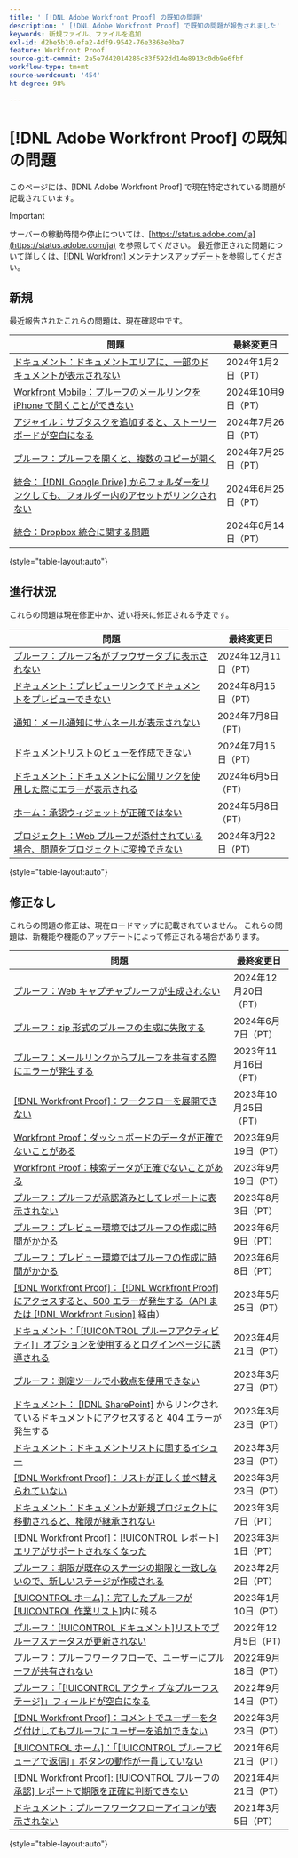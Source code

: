 ```yaml
---
title: ' [!DNL Adobe Workfront Proof] の既知の問題'
description: ' [!DNL Adobe Workfront Proof] で既知の問題が報告されました'
keywords: 新規ファイル、ファイルを追加
exl-id: d2be5b10-efa2-4df9-9542-76e3868e0ba7
feature: Workfront Proof
source-git-commit: 2a5e7d42014286c83f592dd14e8913c0db9e6fbf
workflow-type: tm+mt
source-wordcount: '454'
ht-degree: 98%

---
```


# [!DNL Adobe Workfront Proof] の既知の問題

このページには、[!DNL Adobe Workfront Proof] で現在特定されている問題が記載されています。

>[!IMPORTANT]
>
>サーバーの稼動時間や停止については、[https://status.adobe.com/ja](https://status.adobe.com/ja) を参照してください。 最近修正された問題について詳しくは、[[!DNL Workfront] メンテナンスアップデート](../maintenance/current-updates.md)を参照してください。

## 新規

最近報告されたこれらの問題は、現在確認中です。

| **問題** | **最終変更日** |
| -----------------------------------------------------------------| ----------------- |
| [ ドキュメント：ドキュメントエリアに、一部のドキュメントが表示されない ](known-issues-workfront/wf-documents-standard-view-does-not-display-all-documents.md) | 2024年1月2日（PT） |
| [Workfront Mobile：プルーフのメールリンクを iPhone で開くことができない](known-issues-workfront/wf-mobile-proof-email-link-wont-open.md) | 2024年10月9日（PT） |
| [アジャイル：サブタスクを追加すると、ストーリーボードが空白になる](known-issues-workfront/wf-agile-blank-screen-when-adding-subtask.md) | 2024年7月26日（PT） |
| [プルーフ：プルーフを開くと、複数のコピーが開く](known-issues-workfront/wf-proofs-two-proofs-open.md) | 2024年7月25日（PT） |
| [統合： [!DNL Google Drive]  からフォルダーをリンクしても、フォルダー内のアセットがリンクされない](known-issues-workfront/wf-integration-google-folder-not-link-assets.md) | 2024年6月25日（PT） |
| [統合：Dropbox 統合に関する問題](known-issues-workfront/wf-integrations-issues-with-dropbox.md) | 2024年6月14日（PT） |

{style="table-layout:auto"}

## 進行状況

これらの問題は現在修正中か、近い将来に修正される予定です。

| **問題** | **最終変更日** |
| -----------------------------------------------------------------| ----------------- |
| [プルーフ：プルーフ名がブラウザータブに表示されない](known-issues-workfront/wf-proofs-browser-not-display-proof-name.md) | 2024年12月11日（PT） |
| [ドキュメント：プレビューリンクでドキュメントをプレビューできない](known-issues-workfront/wf-documents-cannot-preview-by-pasting-link.md) | 2024年8月15日（PT） |
| [通知：メール通知にサムネールが表示されない](known-issues-workfront/wf-notifications-thumbnails-not-loading.md) | 2024年7月8日（PT） |
| [ドキュメントリストのビューを作成できない](known-issues-workfront/wf-documents-cannot-add-new-view.md) | 2024年7月15日（PT） |
| [ドキュメント：ドキュメントに公開リンクを使用した際にエラーが表示される](known-issues-workfront/wf-documents-public-link-not-working.md) | 2024年6月5日（PT） |
| [ホーム：承認ウィジェットが正確ではない](known-issues-workfront/wf-home-approvals-widget-not-up-to-date.md) | 2024年5月8日（PT） |
| [プロジェクト：Web プルーフが添付されている場合、問題をプロジェクトに変換できない](known-issues-workfront/wf-project-conversion-fails-if-document-linked.md) | 2024年3月22日（PT） |

{style="table-layout:auto"}

## 修正なし

これらの問題の修正は、現在ロードマップに記載されていません。 これらの問題は、新機能や機能のアップデートによって修正される場合があります。

| **問題** | **最終変更日** |
| -----------------------------------------------------------------| ----------------- |
| [プルーフ：Web キャプチャプルーフが生成されない](known-issues-workfront/wf-proofs-webcapture-proof-not-generate.md) | 2024年12月20日（PT） |
| [プルーフ：zip 形式のプルーフの生成に失敗する](known-issues-workfront/wf-proofs-zipped-proofs-fail.md) | 2024年6月7日（PT） |
| [プルーフ：メールリンクからプルーフを共有する際にエラーが発生する](known-issues-workfront/inactive/wf-proofs-error-when-sharing-proof-from-email.md) | 2023年11月16日（PT） |
| [[!DNL Workfront Proof]：ワークフローを展開できない](known-issues-workfront-proof/proof-cannot-view-workflow.md) | 2023年10月25日（PT） |
| [Workfront Proof：ダッシュボードのデータが正確でないことがある](known-issues-workfront-proof/proof-dashboard-data-may-not-be-accurate.md) | 2023年9月19日（PT） |
| [Workfront Proof：検索データが正確でないことがある](known-issues-workfront-proof/proof-search-data-not-may-not-be-accurate.md) | 2023年9月19日（PT） |
| [プルーフ：プルーフが承認済みとしてレポートに表示されない](known-issues-workfront/inactive/wf-proofs-not-showing-approved-in-report.md) | 2023年8月3日（PT） |
| [プルーフ：プレビュー環境ではプルーフの作成に時間がかかる](known-issues-workfront-proof/proof-dependency-rules-multichoice.md) | 2023年6月9日（PT） |
| [プルーフ：プレビュー環境ではプルーフの作成に時間がかかる](known-issues-workfront/inactive/wf-proofs-in-preview-created-slowly.md) | 2023年6月8日（PT） |
| [[!DNL Workfront Proof]： [!DNL Workfront Proof]  にアクセスすると、500 エラーが発生する（API または  [!DNL Workfront Fusion]](known-issues-workfront-proof/proof-500-error-getallproofs.md) 経由） | 2023年5月25日（PT） |
| [ドキュメント：「[!UICONTROL プルーフアクティビティ]」オプションを使用するとログインページに誘導される](known-issues-workfront/inactive/wf-documents-taken-to-login-screen.md) | 2023年4月21日（PT） |
| [プルーフ：測定ツールで小数点を使用できない](known-issues-workfront/inactive/wf-proofs-measure-not-not-accepting-decimals.md) | 2023年3月27日（PT） |
| [ドキュメント： [!DNL SharePoint]](known-issues-workfront/inactive/wf-documents-404-when-accessing-document-in-sharepoint.md) からリンクされているドキュメントにアクセスすると 404 エラーが発生する | 2023年3月23日（PT） |
| [ドキュメント：ドキュメントリストに関するイシュー](known-issues-workfront/inactive/wf-documents-list-missing-elements.md) | 2023年3月23日（PT） |
| [[!DNL Workfront Proof]：リストが正しく並べ替えられていない](known-issues-workfront-proof/proof-lists-not-sorted-correctly.md) | 2023年3月23日（PT） |
| [ドキュメント：ドキュメントが新規プロジェクトに移動されると、権限が継承されない](known-issues-workfront/inactive/wf-documents-permissions-not-interited-when-moved.md) | 2023年3月7日（PT） |
| [[!DNL Workfront Proof]：[!UICONTROL レポート]エリアがサポートされなくなった](known-issues-workfront-proof/proof-reports-analytics-not-working.md) | 2023年3月1日（PT） |
| [プルーフ：期限が既存のステージの期限と一致しないので、新しいステージが作成される](known-issues-workfront-proof/proof-new-stage-created.md) | 2023年2月2日（PT） |
| [[!UICONTROL ホーム]：完了したプルーフが[!UICONTROL 作業リスト]](known-issues-workfront-proof/completed-proofs-stuck-in-the-work-list.md)内に残る | 2023年1月10日（PT） |
| [プルーフ：[!UICONTROL ドキュメント]リストでプルーフステータスが更新されない](known-issues-workfront/inactive/wf-documents-status-not-updating-in-document-list.md) | 2022年12月5日（PT） |
| [プルーフ：プルーフワークフローで、ユーザーにプルーフが共有されない](known-issues-workfront-proof/proof-user-in-stage-does-not-get-access.md) | 2022年9月18日（PT） |
| [プルーフ：「[!UICONTROL アクティブなプルーフステージ]」フィールドが空白になる](known-issues-workfront/inactive/wf-documents-stages-do-not-populate-on-proof.md) | 2022年9月14日（PT） |
| [[!DNL Workfront Proof]：コメントでユーザーをタグ付けしてもプルーフにユーザーを追加できない](known-issues-workfront-proof/cannot-add-user-to-proof.md) | 2022年3月23日（PT） |
| [[!UICONTROL ホーム]：「[!UICONTROL プルーフビューアで返信]」ボタンの動作が一貫していない](known-issues-workfront-proof/reply-in-proof-button-behavior-is-inconsistent.md) | 2021年6月21日（PT） |
| [[!DNL Workfront Proof]: [!UICONTROL プルーフの承認] レポートで期限を正確に判断できない](known-issues-workfront-proof/proof-approval-report-cant-accurately-determine-deadlines.md) | 2021年4月21日（PT） |
| [ドキュメント：プルーフワークフローアイコンが表示されない](known-issues-workfront-proof/proof-workflow-icon-is-not-displaying.md) | 2021年3月5日（PT） |

{style="table-layout:auto"}

